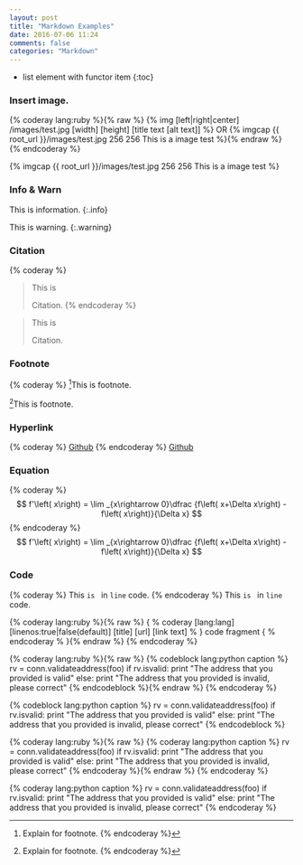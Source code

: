 ```yaml
---
layout: post
title: "Markdown Examples"
date: 2016-07-06 11:24
comments: false
categories: "Markdown"
---
```


- list element with functor item
{:toc}

### Insert image.

{% coderay lang:ruby %}{% raw %}
{% img [left|right|center] /images/test.jpg [width] [height] [title text [alt text]] %}
OR
{% imgcap {{ root_url }}/images/test.jpg 256 256 This is a image test %}{% endraw %}
{% endcoderay %}

{% imgcap {{ root_url }}/images/test.jpg 256 256 This is a image test %}

<!--more-->

### Info & Warn
This is information.
{:.info}

This is warning.
{:.warning}


### Citation
{% coderay %}
> This is
> 
> Citation.
{% endcoderay %}

> This is
> 
> Citation.

### Footnote
{% coderay %}
[^1]This is footnote.
[^1]: Explain for footnote.
{% endcoderay %}

[^1]This is footnote.

### Hyperlink
{% coderay %}
[Github](https://github.com/)
{% endcoderay %}
[Github](https://github.com/)

### Equation
{% coderay %}
$$
f'\left( x\right) = \lim _{x\rightarrow 0}\dfrac {f\left( x+\Delta x\right) - f\left( x\right)}{\Delta x}
$$
{% endcoderay %}
$$
f'\left( x\right) = \lim _{x\rightarrow 0}\dfrac {f\left( x+\Delta x\right) - f\left( x\right)}{\Delta x}
$$


### Code
{% coderay %}
This <code>is </code> in `line` code.
{% endcoderay %}
This <code>is </code> in `line` code.

{% coderay lang:ruby %}{% raw %}
{ % coderay [lang:lang] [linenos:true|false(default)] [title] [url] [link text] % }
code fragment
{ % endcoderay % }{% endraw %}
{% endcoderay %}

{% coderay lang:ruby %}{% raw %}
{% codeblock lang:python caption %}
rv = conn.validateaddress(foo)
if rv.isvalid:
    print "The address that you provided is valid"
else:
    print "The address that you provided is invalid, please correct"
{% endcodeblock %}{% endraw %}
{% endcoderay %}

{% codeblock lang:python caption %}
rv = conn.validateaddress(foo)
if rv.isvalid:
    print "The address that you provided is valid"
else:
    print "The address that you provided is invalid, please correct"
{% endcodeblock %}

{% coderay lang:ruby %}{% raw %}
{% coderay lang:python caption %}
rv = conn.validateaddress(foo)
if rv.isvalid:
    print "The address that you provided is valid"
else:
    print "The address that you provided is invalid, please correct"
{% endcoderay %}{% endraw %}
{% endcoderay %}


{% coderay lang:python caption %}
rv = conn.validateaddress(foo)
if rv.isvalid:
    print "The address that you provided is valid"
else:
    print "The address that you provided is invalid, please correct"
{% endcoderay %}


[^1]: Explain for footnote.